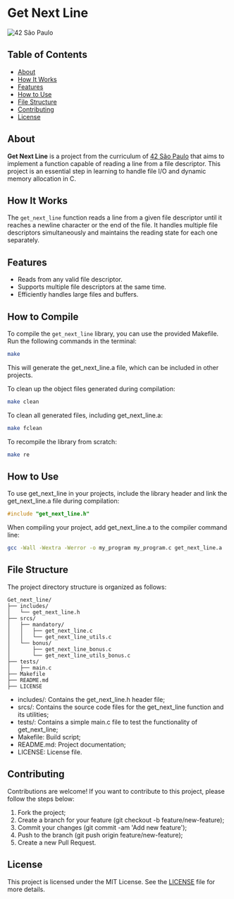 # Get Next Line

![42 São Paulo](https://img.shields.io/badge/42-SP-000000)

## Table of Contents

- [About](#about)
- [How It Works](#how-it-works)
- [Features](#features)
- [How to Use](#how-to-use)
- [File Structure](#file-structure)
- [Contributing](#contributing)
- [License](#license)

## About

**Get Next Line** is a project from the curriculum of [42 São Paulo](https://www.42sp.org.br/) that aims to implement a function capable of reading a line from a file descriptor. This project is an essential step in learning to handle file I/O and dynamic memory allocation in C.

## How It Works

The `get_next_line` function reads a line from a given file descriptor until it reaches a newline character or the end of the file. It handles multiple file descriptors simultaneously and maintains the reading state for each one separately.

## Features

- Reads from any valid file descriptor.
- Supports multiple file descriptors at the same time.
- Efficiently handles large files and buffers.

## How to Compile

To compile the `get_next_line` library, you can use the provided Makefile. Run the following commands in the terminal:

```sh
make
```

This will generate the get_next_line.a file, which can be included in other projects.

To clean up the object files generated during compilation:

```sh
make clean
```

To clean all generated files, including get_next_line.a:
```sh
make fclean
```

To recompile the library from scratch:
```sh
make re
```

## How to Use

To use get_next_line in your projects, include the library header and link the get_next_line.a file during compilation:
```c
#include "get_next_line.h"
```

When compiling your project, add get_next_line.a to the compiler command line:
```sh
gcc -Wall -Wextra -Werror -o my_program my_program.c get_next_line.a
```

## File Structure

The project directory structure is organized as follows:
```
Get_next_line/
├── includes/
│   └── get_next_line.h
├── srcs/
│   ├── mandatory/
│   │   ├── get_next_line.c
│   │   └── get_next_line_utils.c
│   └── bonus/
│       ├── get_next_line_bonus.c
│       └── get_next_line_utils_bonus.c
├── tests/
│   ├── main.c
├── Makefile
├── README.md
├── LICENSE
```
- includes/: Contains the get_next_line.h header file;
- srcs/: Contains the source code files for the get_next_line function and its utilities;
- tests/: Contains a simple main.c file to test the functionality of get_next_line;
- Makefile: Build script;
- README.md: Project documentation;
- LICENSE: License file.

## Contributing

Contributions are welcome! If you want to contribute to this project, please follow the steps below:

1. Fork the project;
2. Create a branch for your feature (git checkout -b feature/new-feature);
3. Commit your changes (git commit -am 'Add new feature');
4. Push to the branch (git push origin feature/new-feature);
5. Create a new Pull Request.

## License
This project is licensed under the MIT License. See the [LICENSE](https://github.com/Andrefcampos/Get_next_line/blob/main/LICENSE.txt) file for more details.
